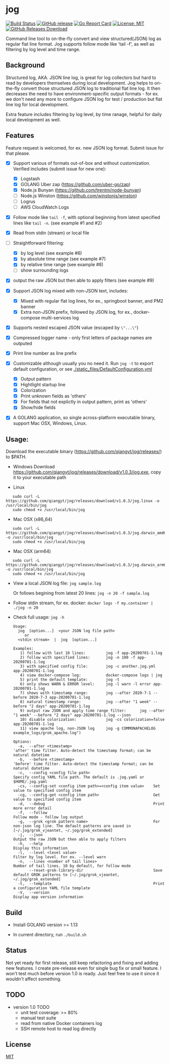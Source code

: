 # jog 

[![Build Status](https://travis-ci.org/qiangyt/jog.svg?branch=master)](https://travis-ci.org/qiangyt/jog)
[![GitHub release](https://img.shields.io/github/v/release/qiangyt/jog.svg)](https://github.com/qiangyt/jog/releases/latest)
[![Go Report Card](https://goreportcard.com/badge/qiangyt/jog)](https://goreportcard.com/report/github.com/qiangyt/jog)
[![License: MIT](https://img.shields.io/badge/License-MIT-blue.svg)](https://opensource.org/licenses/MIT)
[![GitHub Releases Download](https://img.shields.io/github/downloads/qiangyt/jog/total.svg?logo=github)](https://somsubhra.github.io/github-release-stats/?username=qiangyt&repository=jog)

Command line tool to on-the-fly convert and view structured(JSON) log as regular flat line format. Jog supports follow mode like 'tail -f', as well as filtering by log level and time range.

## Background

Structured log, AKA. JSON line log, is great for log collectors but hard to read by developers themselves during local development. Jog helps to on-the-fly convert those structured JSON log to traditional flat line log. It then decreases the need to have environment-specific output formats - for ex. we don't need any more to configure JSON log for test / production but flat line log for local development.

Extra feature includes filtering by log level, by time ranage, helpful for daily local development as well.

## Features

   Feature request is welcomed, for ex. new JSON log format. Submit issue for that please.

   - [x] Support various of formats out-of-box and without customization.
         Verified includes (submit issue for new one):
      - [x] Logstash
      - [x] GOLANG Uber zap (https://github.com/uber-go/zap)
      - [x] Node.js Bunyan (https://github.com/trentm/node-bunyan)
      - [ ] Node.js Winston (https://github.com/winstonjs/winston)
      - [ ] Logrus
      - [ ] AWS CloudWatch Logs

   - [x] Follow mode like `tail -f`, with optional beginning from latest specified lines like `tail -n`.
         (see example #1 and #2)

   - [x] Read from stdin (stream) or local file

   - [ ] Straightforward filtering:
      - [x] by log level (see example #6)
      - [x] by absolute time range (see example #7)
      - [x] by relative time range (see example #8)
      - [ ] show surrounding logs

   - [x] output the raw JSON but then able to apply filters (see example #9)

   - [x] Support JSON log mixed with non-JSON text, includes:
      - [x] Mixed with regular flat log lines, for ex., springboot banner, and PM2 banner
      - [x] Extra non-JSON prefix, followed by JSON log, for ex., docker-compose multi-services log

   - [x] Supports nested escaped JSON value (escaped by `\"...\"`)

   - [x] Compressed logger name - only first letters of package names are outputed

   - [x] Print line number as line prefix

   - [x] Customizable although usually you no need it.
         Run `jog -t` to export default configuration, or see [./static_files/DefaultConfiguration.yml](./static_files/DefaultConfiguration.yml)
      - [x] Output pattern
      - [x] Hightlight startup line
      - [x] Colorization
      - [x] Print unknown fields as 'others'
      - [x] For fields that not explictly in output pattern, print as 'others'
      - [x] Show/hide fields

   - [x] A GOLANG application, so single across-platform executable binary, support Mac OSX, Windows, Linux.

## Usage:
  Download the executable binary (https://github.com/qiangyt/jog/releases/) to $PATH. 
  
  - Windows
    Download https://github.com/qiangyt/jog/releases/download/v1.0.3/jog.exe, copy it to your executable path

  - Linux

  ```shell
     sudo curl -L https://github.com/qiangyt/jog/releases/download/v1.0.3/jog.linux -o /usr/local/bin/jog
     sudo chmod +x /usr/local/bin/jog
  ```

  - Mac OSX (x86_64)

  ```shell
     sudo curl -L https://github.com/qiangyt/jog/releases/download/v1.0.3/jog.darwin_amd64 -o /usr/local/bin/jog
     sudo chmod +x /usr/local/bin/jog
  ```

  - Mac OSX (arm64)

  ```shell
     sudo curl -L https://github.com/qiangyt/jog/releases/download/v1.0.3/jog.darwin_arm64 -o /usr/local/bin/jog
     sudo chmod +x /usr/local/bin/jog
  ```

   * View a local JSON log file: `jog sample.log`

     Or follows begining from latest 20 lines: `jog -n 20 -f sample.log`

   * Follow stdin stream, for ex. docker: `docker logs -f my.container | ./jog -n 20`

   * Check full usage: `jog -h`

      ```
      Usage:
        jog  [option...]  <your JSON log file path>
           or
        <stdin stream>  |  jog  [option...]

      Examples:
	     1) follow with last 10 lines:         jog -f app-20200701-1.log
	     2) follow with specified lines:       jog -n 100 -f app-20200701-1.log
	     3) with specified config file:        jog -c another.jog.yml app-20200701-1.log
	     4) view docker-compose log:           docker-compose logs | jog
	     5) print the default template:        jog -t
	     6) only shows WARN & ERROR level:     jog -l warn -l error app-20200701-1.log
	     7) shows with timestamp range:        jog --after 2020-7-1 --before 2020-7-3 app-20200701-1.log
	     8) natural timestamp range:           jog --after "1 week" --before "2 days" app-20200701-1.log
	     9) output raw JSON and apply time range filter:      jog --after "1 week" --before "2 days" app-20200701-1.log --json
	     10) disable colorization:             jog -cs colorization=false app-20200701-1.log
	     11) view apache log, non-JSON log     jog -g COMMONAPACHELOG example_logs/grok_apache.log")

      Options:
        -a,  --after <timestamp>                                    'after' time filter. Auto-detect the timestamp format; can be natural datetime
        -b,  --before <timestamp>                                   'before' time filter. Auto-detect the timestamp format; can be natural datetime
        -c,  --config <config file path>                            Specify config YAML file path. The default is .jog.yaml or $HOME/.jog.yaml
        -cs, --config-set <config item path>=<config item value>    Set value to specified config item
        -cg, --config-get <config item path>                        Get value to specified config item
        -d,  --debug                                                Print more error detail
        -f,  --follow                                               Follow mode - follow log output
        -g,  --grok <grok pattern name>                             For non-json log line. The default patterns are saved in [~/.jog/grok_vjeantet, ~/.jog/grok_extended]
        -j,  --json                                                 Output the raw JSON but then able to apply filters
        -h,  --help                                                 Display this information
        -l,  --level <level value>                                  Filter by log level. For ex. --level warn
        -n,  --lines <number of tail lines>                         Number of tail lines. 10 by default, for follow mode
             --reset-grok-library-dir                               Save default GROK patterns to [~/.jog/grok_vjeantet, ~/.jog/grok_extended]
        -t,  --template                                             Print a configuration YAML file template
        -V,  --version                                              Display app version information
     ```

## Build

   *  Install GOLANG version >= 1.13

   *  In current directory, run `./build.sh`

## Status

   Not yet ready for first release, still keep refactoring and fixing and adding new features. I create pre-release even for single bug fix or small feature. I won't test much before version 1.0 is ready.
   Just feel free to use it since it wouldn't affect something.

## TODO

   * version 1.0 TODO
     - unit test coverage: >= 80%
     - manual test suite
     - read from native Docker containers log
     - SSH remote host to read log directly

## License

[MIT](/LICENSE)
